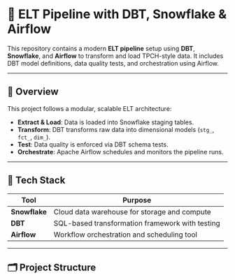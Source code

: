 # 🧊 ELT Pipeline with DBT, Snowflake & Airflow

This repository contains a modern **ELT pipeline** setup using **DBT**, **Snowflake**, and **Airflow** to transform and load TPCH-style data. It includes DBT model definitions, data quality tests, and orchestration using Airflow.

---

## 🚀 Overview

This project follows a modular, scalable ELT architecture:

- **Extract & Load**: Data is loaded into Snowflake staging tables.
- **Transform**: DBT transforms raw data into dimensional models (`stg_`, `fct_`, `dim_`).
- **Test**: Data quality is enforced via DBT schema tests.
- **Orchestrate**: Apache Airflow schedules and monitors the pipeline runs.

---

## 🧱 Tech Stack

| Tool      | Purpose                              |
|-----------|--------------------------------------|
| **Snowflake** | Cloud data warehouse for storage and compute |
| **DBT**   | SQL-based transformation framework with testing |
| **Airflow** | Workflow orchestration and scheduling tool |

---

## 🗂️ Project Structure


